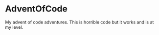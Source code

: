 # AdventOfCode

My advent of code adventures. This is horrible code but it works and is at my level.
